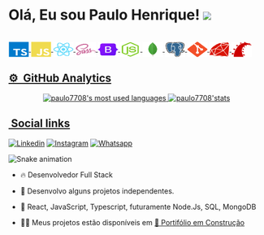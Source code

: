 <h1>Olá, Eu sou Paulo Henrique! <img src="https://raw.githubusercontent.com/kaueMarques/kaueMarques/master/hi.gif" width="30px"></h1>
<div style="display: inline_block"><br>
  <a href="https://github.com/paulo7708">
  <img align="center" alt="Ts" height="30" width="40" src="https://raw.githubusercontent.com/devicons/devicon/master/icons/typescript/typescript-plain.svg">
  <img align="center" alt="Js" height="30" width="40" src="https://raw.githubusercontent.com/devicons/devicon/master/icons/javascript/javascript-plain.svg">
  
  <img align="center" alt="React" height="30" width="40" src="https://raw.githubusercontent.com/devicons/devicon/master/icons/react/react-original.svg">
  <img align="center" alt="sass" height="30" width="40" src="https://raw.githubusercontent.com/devicons/devicon/master/icons/sass/sass-original.svg">  
  <img align="center" alt="bootstrap" height="30" width="40" src="https://raw.githubusercontent.com/devicons/devicon/master/icons/bootstrap/bootstrap-original.svg">
  <img align="center" alt="nodejs" height="30" width="40" src="https://raw.githubusercontent.com/devicons/devicon/master/icons/nodejs/nodejs-original.svg">
  <img align="center" alt="sass" height="30" width="40" src="https://raw.githubusercontent.com/devicons/devicon/master/icons/mongodb/mongodb-original.svg">
  <img align="center" alt="sass" height="30" width="40" src="https://raw.githubusercontent.com/devicons/devicon/master/icons/postgresql/postgresql-original.svg">
  <img align="center" alt="sass" height="30" width="40" src="https://raw.githubusercontent.com/devicons/devicon/master/icons/git/git-original.svg">
  <img align="center" alt="Rb" height="30" width="40" src="https://raw.githubusercontent.com/devicons/devicon/master/icons/ruby/ruby-plain.svg">
  <img align="center" alt="Rb" height="30" width="40" src="https://raw.githubusercontent.com/devicons/devicon/master/icons/rails/rails-plain.svg">
</div>

## ⚙️ &nbsp;GitHub Analytics

<div align="center">
<a href="https://github.com/paulo7708">
<img width="355em" src="https://github-readme-stats.vercel.app/api/top-langs/?username=paulo7708&layout=compact&theme=tokyonight" alt="paulo7708's most used languages"/>
<img width="450em" src="https://github-readme-stats.vercel.app/api?username=paulo7708&layout=compact&theme=tokyonight" alt="paulo7708'stats"/>
</div>

## &nbsp;Social links

[![Linkedin](https://img.shields.io/badge/LinkedIn-0077B5?style=for-the-badge&logo=linkedin&logoColor=white)](https://www.linkedin.com/in/paulo-henrique-47819a245/)
[![Instagram](https://img.shields.io/badge/Instagram-E4405F?style=for-the-badge&logo=instagram&logoColor=white)](https://www.instagram.com/paulenriqe/)
[![Whatsapp](https://img.shields.io/badge/WhatsApp-25D366?style=for-the-badge&logo=whatsapp&logoColor=white)](https://api.whatsapp.com/send?phone=5511993575696&text=Ol%C3%A1%2C%20peguei%20seu%20contato%20no%20Site.)

![Snake animation](https://github.com/paulo7708/paulo7708/blob/output/github-contribution-grid-snake.svg)

<div style="display: inline_block">

- 🔥 Desenvolvedor Full Stack

- 🔭 Desenvolvo alguns projetos independentes.

- 🌱 React, JavaScript, Typescript, futuramente Node.Js, SQL, MongoDB

- 👨‍💻 Meus projetos estão disponíveis em [🚨 Portifólio em Construção](https://designcriative.com/)
</div>
